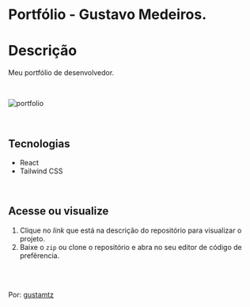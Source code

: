 # Portfólio - Gustavo Medeiros.

# Descrição 
Meu portfólio de desenvolvedor.

<br>

![portfolio](https://user-images.githubusercontent.com/113216494/212558258-f7301c96-f1ab-4cf9-a5a4-d27887336b8a.png)

<br>


## Tecnologias
- React
- Tailwind CSS

<br>

## Acesse ou visualize
1. Clique no *link* que está na descrição do repositório para visualizar o projeto.
2. Baixe o `zip` ou clone o repositório e abra no seu editor de código de prefêrencia.


<br>
<br> 

Por: <a href="https://github.com/gustamtz"> gustamtz</a>
